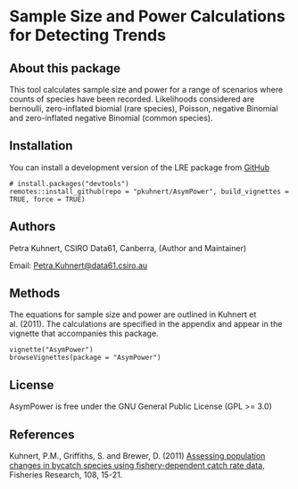 
<!-- README.md is generated from README.Rmd. Please edit that file -->

# Sample Size and Power Calculations for Detecting Trends

## About this package

This tool calculates sample size and power for a range of scenarios
where counts of species have been recorded. Likelihoods considered are
bernoulli, zero-inflated biomial (rare species), Poisson, negative
Binomial and zero-inflated negative Binomial (common species).

## Installation

You can install a development version of the LRE package from
[GitHub](https://github.com/pkuhnert/AsymPower)

    # install.packages("devtools")
    remotes::install_github(repo = "pkuhnert/AsymPower", build_vignettes = TRUE, force = TRUE)

## Authors

Petra Kuhnert, CSIRO Data61, Canberra, (Author and Maintainer)

Email: <Petra.Kuhnert@data61.csiro.au>

## Methods

The equations for sample size and power are outlined in Kuhnert et
al. (2011). The calculations are specified in the appendix and appear in
the vignette that accompanies this package.

    vignette("AsymPower")
    browseVignettes(package = "AsymPower")

## License

AsymPower is free under the GNU General Public License (GPL \>= 3.0)

## References

Kuhnert, P.M., Griffiths, S. and Brewer, D. (2011) [Assessing population
changes in bycatch species using fishery-dependent catch rate
data](https://www.sciencedirect.com/science/article/pii/S0165783610002997?via%3Dihub),
Fisheries Research, 108, 15-21.
